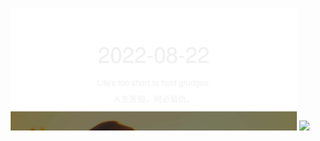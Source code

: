 <!-- [START DAILY SAYING] -->
<!-- Please keep comment here to allow auto update -->
<p align="center">
  <img src="assets/daily-saying/2022-08-22.svg" height="196"/>
  <img src="https://dots365.herokuapp.com?d=2022-08-22" height="196"/>
</p>
<!-- [END DAILY SAYING] -->

<!-- <p align="center">
<img alt="profile views" src="https://komarev.com/ghpvc/?username=bubkoo&color=brightgreen&style=flat-square&label=PROFILE+VIEWS" />
</p> -->
